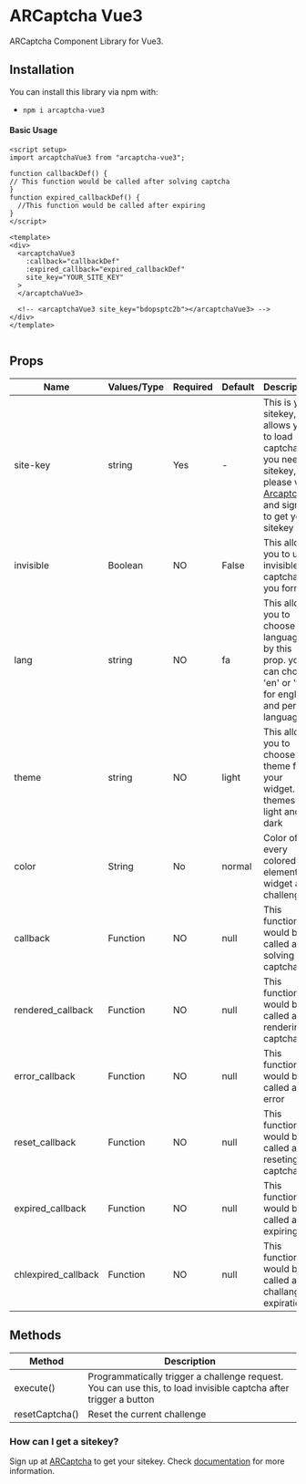 # ARCaptcha Vue3

ARCaptcha Component Library for Vue3.

## Installation

You can install this library via npm with:

- `npm i arcaptcha-vue3`

#### Basic Usage

  ```
<script setup>
import arcaptchaVue3 from "arcaptcha-vue3";

function callbackDef() {
  // This function would be called after solving captcha
}
function expired_callbackDef() {
    //This function would be called after expiring
}
</script>

<template>
  <div>
    <arcaptchaVue3
      :callback="callbackDef"
      :expired_callback="expired_callbackDef"
      site_key="YOUR_SITE_KEY"
    >
    </arcaptchaVue3>

    <!-- <arcaptchaVue3 site_key="bdopsptc2b"></arcaptchaVue3> -->
  </div>
</template>


  ```

## Props

| Name | Values/Type | Required	| Default	 | Description |
|--------|--------|--------|--------|--------|
|    site-key    |    string   |    Yes   |    -   |    This is your sitekey, this allows you to load captcha. If you need a sitekey, please visit [Arcaptcha](https://arcaptcha.ir/sign-up), and sign up to get your sitekey   |
|    invisible    |    Boolean    |  NO  |  False | This allows you to use invisible captcha for you forms |
|    lang    |    string    |  NO  |  fa  | This allows you to choose language by this prop. you can choose 'en' or 'fa' for english and persion language | 
|    theme    |    string    |  NO  |  light  | This allows you to choose theme for your widget. The themes are light and dark  | 
| color     | String      | No       | normal | Color of every colored element in widget and challenge.  |
|    callback    |    Function    |  NO  |  null  | This function would be called after solving captcha |  
|    rendered_callback    |    Function    |  NO  |  null  | This function would be called after rendering captcha |  
|    error_callback    |    Function    |  NO  |  null  | This function would be called after error |  
|    reset_callback    |    Function    |  NO  |  null  | This function would be called after reseting captcha |  
|    expired_callback    |    Function    |  NO  |  null  | This function would be called after expiring |  
|    chlexpired_callback    |    Function    |  NO  |  null  | This function would be called after challange expiration |  

## Methods

| Method | Description |
|--------|--------|
|    execute()    |    Programmatically trigger a challenge request. You can use this, to load invisible captcha after trigger a button  |
|    resetCaptcha()    |    	Reset the current challenge    |

### How can I get a sitekey?

Sign up at [ARCaptcha](https://arcaptcha.ir) to get your sitekey. Check [documentation](https://docs.arcaptcha.ir) for more information.
